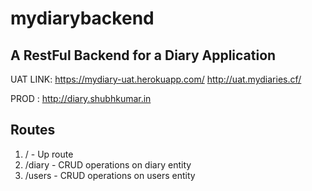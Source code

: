 # mydiarybackend
 ## A RestFul Backend for a Diary Application


UAT LINK: https://mydiary-uat.herokuapp.com/
          http://uat.mydiaries.cf/
    
 PROD : http://diary.shubhkumar.in

## Routes
 1. / - Up route
 2. /diary - CRUD operations on diary entity
 3. /users - CRUD operations on users entity
